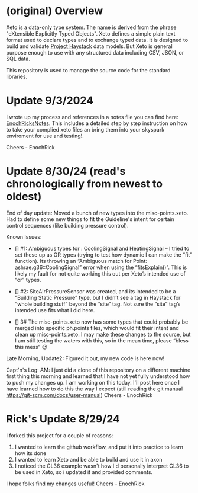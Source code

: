 # (original) Overview

Xeto is a data-only type system.  The name is derived from the phrase "eXtensible
Explicitly Typed Objects".  Xeto defines a simple plain text format used to
declare types and to exchange typed data.  It is designed to build and validate
[Project Haystack](https://project-haystack.org/) data models.  But Xeto is general
purpose enough to use with any structured data including CSV, JSON, or SQL data.

This repository is used to manage the source code for the standard libraries.

# Update 9/3/2024
I wrote up my process and references in a notes file you can find here: [EnochRicksNotes](EnocRicksNotes.md).  This includes a detailed step by step instruction on how to take your complied xeto files an bring them into your skyspark enviroment for use and testing!. 

Cheers - EnochRick

# Update 8/30/24 (read's chronologically from newest to oldest) 
End of day update: Moved a bunch of new types into the misc-points.xeto.  Had to define some new things to fit the Guideline's intent for certain control sequences (like building pressure control). 

Known Issues:

- [] #1: Ambiguous types for : CoolingSignal and HeatingSignal – I tried to set these up as OR types (trying to test how dynamic I can make the “fit” function).  Its throwing an “Ambiguous match for Point: ashrae.g36::CoolingSignal” error when using the “fitsExplain()”.  This is likely my fault for not quite working this out per Xeto’s intended use of “or” types. 

- [] #2: SiteAirPressureSensor was created, and its intended to be a “Building Static Pressure” type, but I didn’t see a tag in Haystack for “whole building stuff” beyond the “site” tag.  Not sure the “site” tag’s intended use fits what I did here.  

- [] 3# The misc-points.xeto now has some types that could probably be merged into specific ph.points files, which would fit their intent and clean up misc-points.xeto.  I may make these changes to the source, but I am still testing the waters with this, so in the mean time, please “bless this mess” 😉 

Late Morning, Update2: Figured it out, my new code is here now! 

Capt'n's Log: AM: I just did a clone of this repository on a different machine first thing this morning and learned that I have not yet
fully understood how to push my changes up.  I am working on this today.  I'll post here once I have learned how to do this the way I expect 
(still reading the git manual https://git-scm.com/docs/user-manual)
Cheers - EnochRick

# Rick's Update 8/29/24
I forked this project for a couple of reasons:
1) I wanted to learn the github workflow, and put it into practice to learn how its done
2) I wanted to learn Xeto and be able to build and use it in axon
3) I noticed the GL36 example wasn't how I'd personally interpret GL36 to be used in Xeto, so i updated it and provided comments.

I hope folks find my changes useful! Cheers - EnochRick
